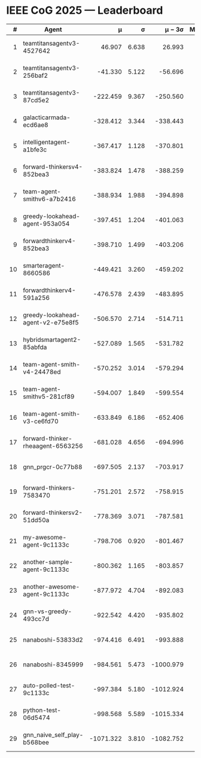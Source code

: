 # IEEE CoG 2025 — Leaderboard

| # | Agent | μ | σ | μ − 3σ | Matches | Updated |
|---:|---|---:|---:|---:|---:|---|
| 1 | teamtitansagentv3-4527642 | 46.907 | 6.638 | 26.993 | 22570 | 2025-08-25 17:45 |
| 2 | teamtitansagentv3-256baf2 | -41.330 | 5.122 | -56.696 | 22876 | 2025-08-25 17:45 |
| 3 | teamtitansagentv3-87cd5e2 | -222.459 | 9.367 | -250.560 | 23406 | 2025-08-25 17:45 |
| 4 | galacticarmada-ecd6ae8 | -328.412 | 3.344 | -338.443 | 21080 | 2025-08-25 17:45 |
| 5 | intelligentagent-a1bfe3c | -367.417 | 1.128 | -370.801 | 19337 | 2025-08-25 17:45 |
| 6 | forward-thinkersv4-852bea3 | -383.824 | 1.478 | -388.259 | 18682 | 2025-08-25 17:45 |
| 7 | team-agent-smithv6-a7b2416 | -388.934 | 1.988 | -394.898 | 22560 | 2025-08-25 17:45 |
| 8 | greedy-lookahead-agent-953a054 | -397.451 | 1.204 | -401.063 | 20886 | 2025-08-25 17:45 |
| 9 | forwardthinkerv4-852bea3 | -398.710 | 1.499 | -403.206 | 19223 | 2025-08-25 17:45 |
| 10 | smarteragent-8660586 | -449.421 | 3.260 | -459.202 | 19258 | 2025-08-25 17:45 |
| 11 | forwardthinkerv4-591a256 | -476.578 | 2.439 | -483.895 | 18488 | 2025-08-25 17:45 |
| 12 | greedy-lookahead-agent-v2-e75e8f5 | -506.570 | 2.714 | -514.711 | 23166 | 2025-08-25 17:45 |
| 13 | hybridsmartagent2-85abfda | -527.089 | 1.565 | -531.782 | 19038 | 2025-08-25 17:45 |
| 14 | team-agent-smith-v4-24478ed | -570.252 | 3.014 | -579.294 | 22596 | 2025-08-25 17:45 |
| 15 | team-agent-smithv5-281cf89 | -594.007 | 1.849 | -599.554 | 21780 | 2025-08-25 17:45 |
| 16 | team-agent-smith-v3-ce6fd70 | -633.849 | 6.186 | -652.406 | 23256 | 2025-08-25 17:45 |
| 17 | forward-thinker-rheaagent-6563256 | -681.028 | 4.656 | -694.996 | 21004 | 2025-08-25 17:45 |
| 18 | gnn_prgcr-0c77b88 | -697.505 | 2.137 | -703.917 | 20020 | 2025-08-25 17:45 |
| 19 | forward-thinkers-7583470 | -751.201 | 2.572 | -758.915 | 20780 | 2025-08-25 17:45 |
| 20 | forward-thinkersv2-51dd50a | -778.369 | 3.071 | -787.581 | 21964 | 2025-08-25 17:45 |
| 21 | my-awesome-agent-9c1133c | -798.706 | 0.920 | -801.467 | 23260 | 2025-08-25 17:45 |
| 22 | another-sample-agent-9c1133c | -800.362 | 1.165 | -803.857 | 22800 | 2025-08-25 17:45 |
| 23 | another-awesome-agent-9c1133c | -877.972 | 4.704 | -892.083 | 24560 | 2025-08-25 17:45 |
| 24 | gnn-vs-greedy-493cc7d | -922.542 | 4.420 | -935.802 | 17720 | 2025-08-25 17:45 |
| 25 | nanaboshi-53833d2 | -974.416 | 6.491 | -993.888 | 17520 | 2025-08-25 17:45 |
| 26 | nanaboshi-8345999 | -984.561 | 5.473 | -1000.979 | 18310 | 2025-08-25 17:45 |
| 27 | auto-polled-test-9c1133c | -997.384 | 5.180 | -1012.924 | 23660 | 2025-08-25 17:45 |
| 28 | python-test-06d5474 | -998.568 | 5.589 | -1015.334 | 18130 | 2025-08-25 17:45 |
| 29 | gnn_naive_self_play-b568bee | -1071.322 | 3.810 | -1082.752 | 18480 | 2025-08-25 17:45 |
